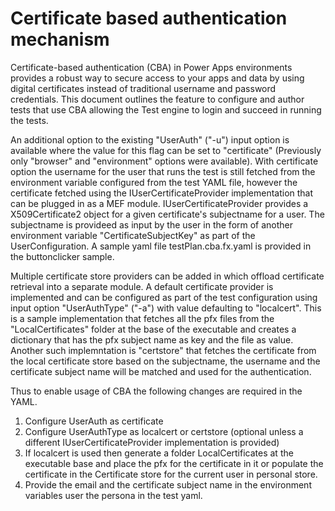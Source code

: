 # Certificate based authentication mechanism

Certificate-based authentication (CBA) in Power Apps environments provides a robust way to secure access to your apps and data by using digital certificates instead of traditional username and password credentials. 
This document outlines the feature to configure and author tests that use CBA allowing the Test engine to login and succeed in running the tests.

An additional option to the existing "UserAuth" ("-u") input option is available where the value for this flag can be set to "certificate" (Previously only "browser" and "environment" options were available). With certificate option the username for the user that runs the test is still fetched from the environment variable configured from the test YAML file, however the certificate fetched using the IUserCertificateProvider implementation that can be plugged in as a MEF module. IUserCertificateProvider provides a X509Certificate2 object for a given certificate's subjectname for a user. The subjectname is provideed as input by the user in the form of another environment variable "CertificateSubjectKey" as part of the UserConfiguration. A sample yaml file testPlan.cba.fx.yaml is provided in the buttonclicker sample.

Multiple certificate store providers can be added in which offload certificate retrieval into a separate module. A default certificate provider is implemented and can be configured as part of the test configuration using input option "UserAuthType" ("-a") with value defaulting to "localcert". This is a sample implementation that fetches all the pfx files from the "LocalCertificates" folder at the base of the executable and creates a dictionary that has the pfx subject name as key and the file as value. Another such implemntation is "certstore" that fetches the certificate from the local certificate store based on the subjectname, the username and the certificate subject name will be matched and used for the authentication.

Thus to enable usage of CBA the following changes are required in the YAML. 
1. Configure UserAuth as certificate
2. Configure UserAuthType as localcert or certstore (optional unless a different IUserCertificateProvider implementation is provided)
3. If localcert is used then generate a folder LocalCertificates at the executable base and place the pfx for the certificate in it or populate the certificate in the Certificate store for the current user in personal store.
4. Provide the email and the certificate subject name in the environment variables user the persona in the test yaml.